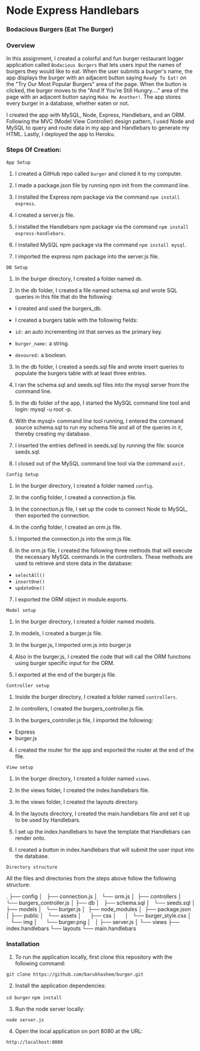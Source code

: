 # Node Express Handlebars

### Bodacious Burgers (Eat The Burger)


### Overview

In this assignment, I created a colorful and fun burger restaurant logger application called `Bodacious Burgers` that lets users input the names of burgers they would like to eat. When the user submits a burger's name, the app displays the burger with an adjacent button saying `Ready To Eat!` on the "Try Our Most Popular Burgers" area of the page. When the button is clicked, the burger moves to the "And If You're Still Hungry...." area of the page with an adjacent button saying `Make Me Another!`. The app stores every burger in a database, whether eaten or not.

I created the app with MySQL, Node, Express, Handlebars, and an ORM. Following the MVC (Model View Controller) design pattern, I used Node and MySQL to query and route data in my app and Handlebars to generate my HTML. Lastly, I deployed the app to Heroku.


### Steps Of Creation:

`App Setup`

1. I created a GitHub repo called `burger` and cloned it to my computer.

2. I made a package.json file by running npm init from the command line.

3. I installed the Express npm package via the command `npm install express`.

4. I created a server.js file.

5. I installed the Handlebars npm package via the command `npm install express-handlebars`.

6. I installed MySQL npm package via the command `npm install mysql`.

7. I imported the express npm package into the server.js file.

`DB Setup`

1. In the burger directory, I created a folder named `db`.

2. In the db folder, I created a file named schema.sql and wrote SQL queries in this file that do the following:

* I created and used the burgers_db.

* I created a burgers table with the following fields:

* `id:` an auto incrementing int that serves as the primary key.

* `burger_name:` a string.

* `devoured:` a boolean.

3. In the db folder, I created a seeds.sql file and wrote insert queries to populate the burgers table with at least three entries.

4. I ran the schema.sql and seeds.sql files into the mysql server from the command line.

5. In the db folder of the app, I started the MySQL command line tool and login: mysql -u root -p.

6. With the mysql> command line tool running, I entered the command source schema.sql to run my schema file and all of the queries in it, thereby creating my database.

7. I inserted the entries defined in seeds.sql by running the file: source seeds.sql.

8. I closed out of the MySQL command line tool via the command `exit.`


`Config Setup`

1. In the burger directory, I created a folder named `config`.

2. In the config folder, I created a connection.js file.

3. In the connection.js file, I set up the code to connect Node to MySQL, then exported the connection.

4. In the config folder, I created an orm.js file.

5. I Imported the connection.js into the orm.js file.

6. In the orm.js file, I created the following three methods that will execute the necessary MySQL commands in the controllers. These methods are used to retrieve and store data in the database:

* `selectAll()`
* `insertOne()`
* `updateOne()`

7. I exported the ORM object in module.exports.

`Model setup`

1. In the burger directory, I created a folder named models.

2. In models, I created a burger.js file.

3. In the burger.js, I imported orm.js into burger.js

4. Also in the burger.js, I created the code that will call the ORM functions using burger specific input for the ORM.

5. I exported at the end of the burger.js file.

`Controller setup`

1. Inside the burger directory, I created a folder named `controllers`.

2. In controllers, I created the burgers_controller.js file.

3. In the burgers_controller.js file, I imported the following:

* Express
* burger.js

4. I created the router for the app and exported the router at the end of the file.

`View setup`

1. In the burger directory, I created a folder named `views`.

2. In the views folder, I created the index.handlebars file.

3. In the views folder, I created the layouts directory.

4. In the layouts directory, I created the main.handlebars file and set it up to be used by Handlebars.

5. I set up the index.handlebars to have the template that Handlebars can render onto.

6. I created a button in index.handlebars that will submit the user input into the database.

`Directory structure`

All the files and directories from the steps above follow the following structure:

.
├── config
│   ├── connection.js
│   └── orm.js
│ 
├── controllers
│   └── burgers_controller.js
│
├── db
│   ├── schema.sql
│   └── seeds.sql
│
├── models
│   └── burger.js
│ 
├── node_modules
│ 
├── package.json
│
├── public
│   └── assets
│       ├── css
│       │   └── burger_style.css
│       └── img
│           └── burger.png
│   
│
├── server.js
│
└── views
    ├── index.handlebars
    └── layouts
        └── main.handlebars


### Installation

1. To run the application locally, first clone this repository with the following command:

`git clone https://github.com/barukhashem/burger.git`

2. Install the application dependencies:

`cd burger`
`npm install`

3. Run the node server locally:

`node server.js`

4. Open the local application on port 8080 at the URL:

`http://localhost:8080`


